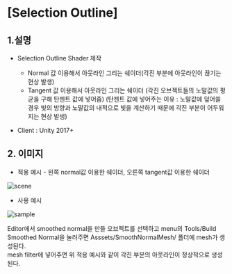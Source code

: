 # [Selection Outline]

## 1.설명
* Selection Outline Shader 제작
  - Normal 값 이용해서 아웃라인 그리는 쉐이더(각진 부분에 아웃라인이 끊기는 현상 발생)
  - Tangent 값 이용해서 아웃라인 그리는 쉐이더
    (각진 오브젝트들의 노말값의 평균을 구해 탄젠트 값에 넣어줌)
    (탄젠트 값에 넣어주는 이유 : 노말값에 덮어쓸 경우 빛의 방향과 노말값의 내적으로 빛을 계산하기 때문에 각진 부분이 어두워지는 현상 발생)
    
* Client : Unity 2017+

## 2. 이미지
* 적용 예시 - 왼쪽 normal값 이용한 쉐이더, 오른쪽 tangent값 이용한 쉐이더

![scene](https://blogfiles.pstatic.net/MjAxOTA4MTJfMjUy/MDAxNTY1NTk0NDc0MDIw.970cxN4zPCA2f5PbHrE2MPPmPx0oJ_muZhNyfRDY-vQg.8oxQ1djIHYKxaixAYiInytBLZp5AWoLZV5C8cgo_XFAg.PNG.gaebhi/outline.png?type=w1 "graph")

  
 
* 사용 예시

![sample](https://blogfiles.pstatic.net/MjAxOTA4MTJfMTIy/MDAxNTY1NTk0NDczNjk5.Dfo0WwJlpE1zpKVZtSZPh3YuGiZSaZ2coM5YRyEu6pwg.6IfA7OgQ2c4su13hSmGdc_00bOpb3llbsdzh2RhsARog.PNG.gaebhi/how_to_make_smooth_normal.png?type=w1 "sample")

  Editor에서 smoothed normal을 만들 오브젝트를 선택하고 
  menu의 Tools/Build Smoothed Normal을 눌러주면 Asssets/SmoothNormalMesh/ 폴더에 mesh가 생성된다.  
  mesh filter에 넣어주면 위 적용 예시와 같이 각진 부분의 아웃라인이 정상적으로 생성된다.
